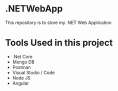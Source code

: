 # .NETWebApp
This repository is to store my .NET Web Application

# Tools Used in this project
 - .Net Core
 - Mongo DB
 - Postman
 - Visual Studio / Code
 - Node JS
 - Angular
